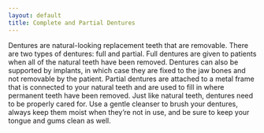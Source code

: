 ```yaml
---
layout: default
title: Complete and Partial Dentures
---
```


Dentures are natural-looking replacement teeth that are removable. There are two types of dentures: full and partial. Full dentures are given to patients when all of the natural teeth have been removed. Dentures can also be supported by implants, in which case they are fixed to the jaw bones and not removable by the patient.  Partial dentures are attached to a metal frame that is connected to your natural teeth and are used to fill in where permanent teeth have been removed. Just like natural teeth, dentures need to be properly cared for. Use a gentle cleanser to brush your dentures, always keep them moist when they’re not in use, and be sure to keep your tongue and gums clean as well.

